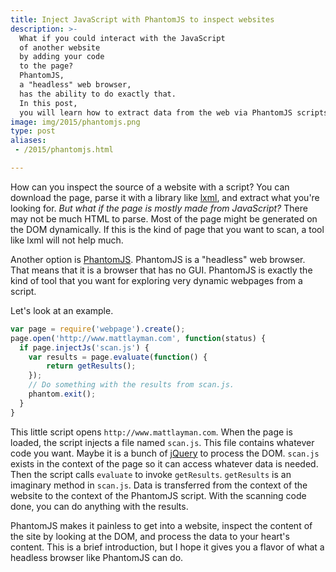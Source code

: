 ```yaml
---
title: Inject JavaScript with PhantomJS to inspect websites
description: >-
  What if you could interact with the JavaScript
  of another website
  by adding your code
  to the page?
  PhantomJS,
  a "headless" web browser,
  has the ability to do exactly that.
  In this post,
  you will learn how to extract data from the web via PhantomJS scripts.
image: img/2015/phantomjs.png
type: post
aliases:
 - /2015/phantomjs.html

---
```

How can you inspect the source of a website with a script?
You can download the page,
parse it with a library like [lxml][lx],
and extract what you're looking for.
*But what if the page is mostly made from JavaScript?*
There may not be much HTML to parse.
Most of the page might be generated on the DOM dynamically.
If this is the kind of page
that you want to scan,
a tool like lxml will not help much.

[lx]: http://lxml.de/

Another option is [PhantomJS][pjs].
PhantomJS is a "headless" web browser.
That means that it is a browser that has no GUI.
PhantomJS is exactly the kind of tool that you want
for exploring very dynamic webpages
from a script.

[pjs]: http://phantomjs.org/

Let's look at an example.

```javascript
var page = require('webpage').create();
page.open('http://www.mattlayman.com', function(status) {
  if page.injectJs('scan.js') {
    var results = page.evaluate(function() {
        return getResults();
    });
    // Do something with the results from scan.js.
    phantom.exit();
  }
}
```

This little script opens `http://www.mattlayman.com`.
When the page is loaded,
the script injects a file named `scan.js`.
This file contains whatever code you want.
Maybe it is a bunch of [jQuery][jq] to process the DOM.
`scan.js` exists in the context of the page
so it can access whatever data is needed.
Then the script calls `evaluate` to invoke `getResults`.
`getResults` is an imaginary method
in `scan.js`.
Data is transferred
from the context of the website
to the context of the PhantomJS script.
With the scanning code done,
you can do anything with the results.

[jq]: https://jquery.com/

PhantomJS makes it painless to get into a website,
inspect the content of the site
by looking at the DOM,
and process the data
to your heart's content.
This is a brief introduction,
but I hope it gives you a flavor
of what a headless browser like PhantomJS can do.
